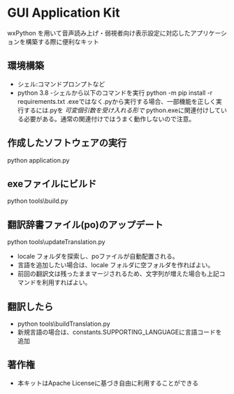 # GUI Application Kit

wxPython を用いて音声読み上げ・弱視者向け表示設定に対応したアプリケーションを構築する際に便利なキット


## 環境構築
- シェル:コマンドプロンプトなど
- python 3.8
-シェルから以下のコマンドを実行
	python -m pip install -r requirements.txt
.exeではなく.pyから実行する場合、一部機能を正しく実行するには.pyを *可変個引数を受け入れる形で* python.exeに関連付けしている必要がある。通常の関連付けではうまく動作しないので注意。

## 作成したソフトウェアの実行
python application.py

## exeファイルにビルド
python tools\build.py

## 翻訳辞書ファイル(po)のアップデート
python tools\updateTranslation.py  
- locale フォルダを探索し、poファイルが自動配置される。
- 言語を追加したい場合は、locale フォルダに空フォルダを作ればよい。
- 前回の翻訳文は残ったままマージされるため、文字列が増えた場合も上記コマンドを利用すればよい。

## 翻訳したら  
- python tools\buildTranslation.py
- 新規言語の場合は、constants.SUPPORTING_LANGUAGEに言語コードを追加

## 著作権
- 本キットはApache Licenseに基づき自由に利用することができる
